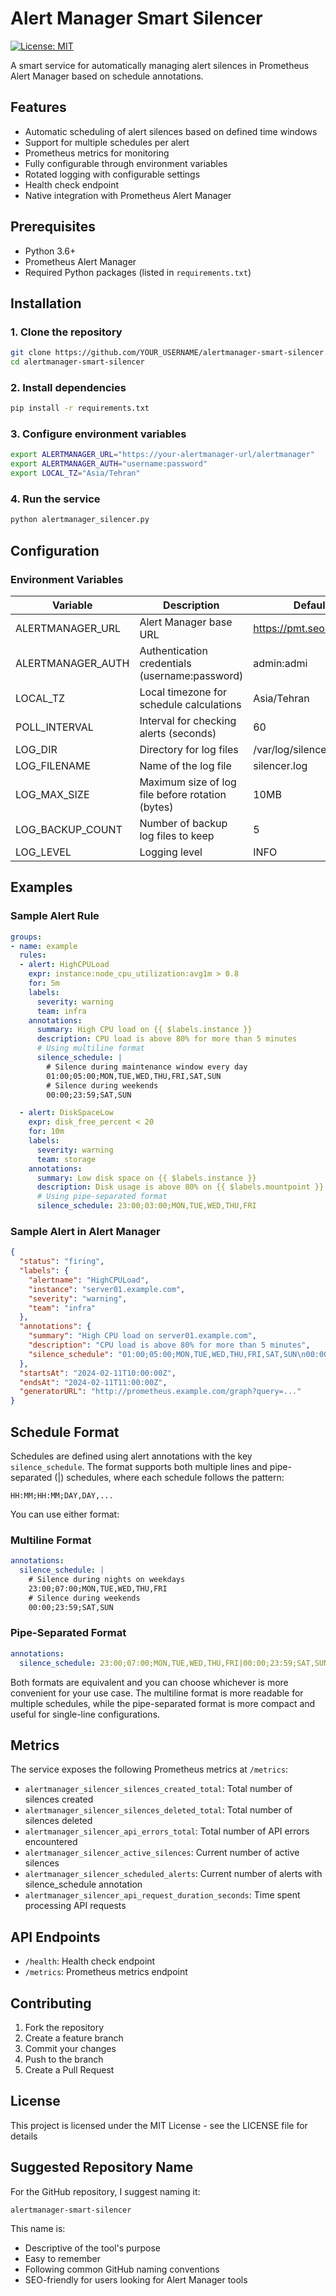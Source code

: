 # Alert Manager Smart Silencer

[![License: MIT](https://img.shields.io/badge/License-MIT-yellow.svg)](https://opensource.org/licenses/MIT)

A smart service for automatically managing alert silences in Prometheus Alert Manager based on schedule annotations.

## Features

- Automatic scheduling of alert silences based on defined time windows
- Support for multiple schedules per alert
- Prometheus metrics for monitoring
- Fully configurable through environment variables
- Rotated logging with configurable settings
- Health check endpoint
- Native integration with Prometheus Alert Manager

## Prerequisites

- Python 3.6+
- Prometheus Alert Manager
- Required Python packages (listed in `requirements.txt`)

## Installation

### 1. Clone the repository
```bash
git clone https://github.com/YOUR_USERNAME/alertmanager-smart-silencer.git
cd alertmanager-smart-silencer
```

### 2. Install dependencies
```bash
pip install -r requirements.txt
```

### 3. Configure environment variables
```bash
export ALERTMANAGER_URL="https://your-alertmanager-url/alertmanager"
export ALERTMANAGER_AUTH="username:password"
export LOCAL_TZ="Asia/Tehran"
```

### 4. Run the service
```bash
python alertmanager_silencer.py
```

## Configuration

### Environment Variables

| Variable | Description | Default Value |
|----------|-------------|---------------|
| ALERTMANAGER_URL | Alert Manager base URL | https://pmt.seo.ir/alertmanager |
| ALERTMANAGER_AUTH | Authentication credentials (username:password) | admin:admi |
| LOCAL_TZ | Local timezone for schedule calculations | Asia/Tehran |
| POLL_INTERVAL | Interval for checking alerts (seconds) | 60 |
| LOG_DIR | Directory for log files | /var/log/silencer |
| LOG_FILENAME | Name of the log file | silencer.log |
| LOG_MAX_SIZE | Maximum size of log file before rotation (bytes) | 10MB |
| LOG_BACKUP_COUNT | Number of backup log files to keep | 5 |
| LOG_LEVEL | Logging level | INFO |

## Examples

### Sample Alert Rule
```yaml
groups:
- name: example
  rules:
  - alert: HighCPULoad
    expr: instance:node_cpu_utilization:avg1m > 0.8
    for: 5m
    labels:
      severity: warning
      team: infra
    annotations:
      summary: High CPU load on {{ $labels.instance }}
      description: CPU load is above 80% for more than 5 minutes
      # Using multiline format
      silence_schedule: |
        # Silence during maintenance window every day
        01:00;05:00;MON,TUE,WED,THU,FRI,SAT,SUN
        # Silence during weekends
        00:00;23:59;SAT,SUN

  - alert: DiskSpaceLow
    expr: disk_free_percent < 20
    for: 10m
    labels:
      severity: warning
      team: storage
    annotations:
      summary: Low disk space on {{ $labels.instance }}
      description: Disk usage is above 80% on {{ $labels.mountpoint }}
      # Using pipe-separated format
      silence_schedule: 23:00;03:00;MON,TUE,WED,THU,FRI
```

### Sample Alert in Alert Manager
```json
{
  "status": "firing",
  "labels": {
    "alertname": "HighCPULoad",
    "instance": "server01.example.com",
    "severity": "warning",
    "team": "infra"
  },
  "annotations": {
    "summary": "High CPU load on server01.example.com",
    "description": "CPU load is above 80% for more than 5 minutes",
    "silence_schedule": "01:00;05:00;MON,TUE,WED,THU,FRI,SAT,SUN\n00:00;23:59;SAT,SUN"
  },
  "startsAt": "2024-02-11T10:00:00Z",
  "endsAt": "2024-02-11T11:00:00Z",
  "generatorURL": "http://prometheus.example.com/graph?query=..."
}
```

## Schedule Format

Schedules are defined using alert annotations with the key `silence_schedule`. The format supports both multiple lines and pipe-separated (|) schedules, where each schedule follows the pattern:

```
HH:MM;HH:MM;DAY,DAY,...
```

You can use either format:

### Multiline Format
```yaml
annotations:
  silence_schedule: |
    # Silence during nights on weekdays
    23:00;07:00;MON,TUE,WED,THU,FRI
    # Silence during weekends
    00:00;23:59;SAT,SUN
```

### Pipe-Separated Format
```yaml
annotations:
  silence_schedule: 23:00;07:00;MON,TUE,WED,THU,FRI|00:00;23:59;SAT,SUN
```

Both formats are equivalent and you can choose whichever is more convenient for your use case. The multiline format is more readable for multiple schedules, while the pipe-separated format is more compact and useful for single-line configurations.

## Metrics

The service exposes the following Prometheus metrics at `/metrics`:

- `alertmanager_silencer_silences_created_total`: Total number of silences created
- `alertmanager_silencer_silences_deleted_total`: Total number of silences deleted
- `alertmanager_silencer_api_errors_total`: Total number of API errors encountered
- `alertmanager_silencer_active_silences`: Current number of active silences
- `alertmanager_silencer_scheduled_alerts`: Current number of alerts with silence_schedule annotation
- `alertmanager_silencer_api_request_duration_seconds`: Time spent processing API requests

## API Endpoints

- `/health`: Health check endpoint
- `/metrics`: Prometheus metrics endpoint

## Contributing

1. Fork the repository
2. Create a feature branch
3. Commit your changes
4. Push to the branch
5. Create a Pull Request

## License

This project is licensed under the MIT License - see the LICENSE file for details

## Suggested Repository Name

For the GitHub repository, I suggest naming it:

`alertmanager-smart-silencer`

This name is:
- Descriptive of the tool's purpose
- Easy to remember
- Following common GitHub naming conventions
- SEO-friendly for users looking for Alert Manager tools
